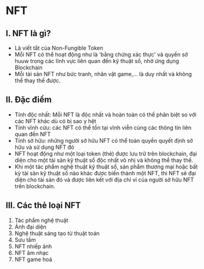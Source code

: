 # NFT
## I. NFT là gì?
- Là viết tắt của Non-Fungible Token
- Mỗi NFT có thể hoạt động như là 'bằng chứng xác thực' và quyền sở huuw trong các lĩnh vực liên quan đến kỹ thuật số, nhờ ứng dụng Blockchain
- Mỗi tài sản NFT như bức tranh, nhân vật game,... là duy nhất và không thể thay thế được.
## II. Đặc điểm
- Tính độc nhất: Mỗi NFT là độc nhất và hoàn toàn có thể phân biệt so với các NFT khác dù có bị sao y hệt
- Tính vĩnh cửu: các NFT có thể tồn tại vĩnh viễn cùng các thông tin liên quan đến NFT
- Tính sở hữu: những người sở hữu NFT có thể toàn quyền quyết định sở hữu và sử dụng NFT đó
- NFT hoạt động như một loại token (thẻ) được lưu trữ trên blockchain, đại diện cho một tài sản kỹ thuật số độc nhất vô nhị và không thể thay thế.
- Khi một tác phẩm nghệ thuật kỹ thuật số, sản phẩm thương mại hoặc bất kỳ tài sản kỹ thuật số nào khác được biến thành một NFT, thì NFT sẽ đại diện cho tài sản đó và được liên kết với địa chỉ ví của người sở hữu NFT trên blockchain.
## III. Các thẻ loại NFT
1. Tác phẩm nghệ thuật
2. Ảnh đại diện
3. Nghệ thuật sáng tạo từ thuật toán
4. Sưu tầm
5. NFT nhiếp ảnh
6. NFT âm nhạc
7. NFT game hoá
